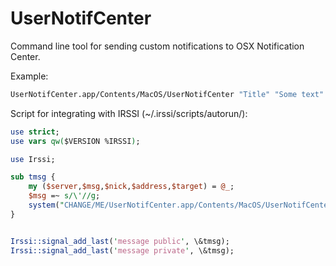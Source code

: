 
UserNotifCenter
================
Command line tool for sending custom notifications to OSX Notification Center.

Example: 
```bash
UserNotifCenter.app/Contents/MacOS/UserNotifCenter "Title" "Some text"
```

Script for integrating with IRSSI (~/.irssi/scripts/autorun/):
```perl
use strict;
use vars qw($VERSION %IRSSI);

use Irssi;

sub tmsg {
	my ($server,$msg,$nick,$address,$target) = @_;
	$msg =~ s/\'//g;
	system("CHANGE/ME/UserNotifCenter.app/Contents/MacOS/UserNotifCenter '$nick'  '$msg'");
}


Irssi::signal_add_last('message public', \&tmsg);
Irssi::signal_add_last('message private', \&tmsg);
```
